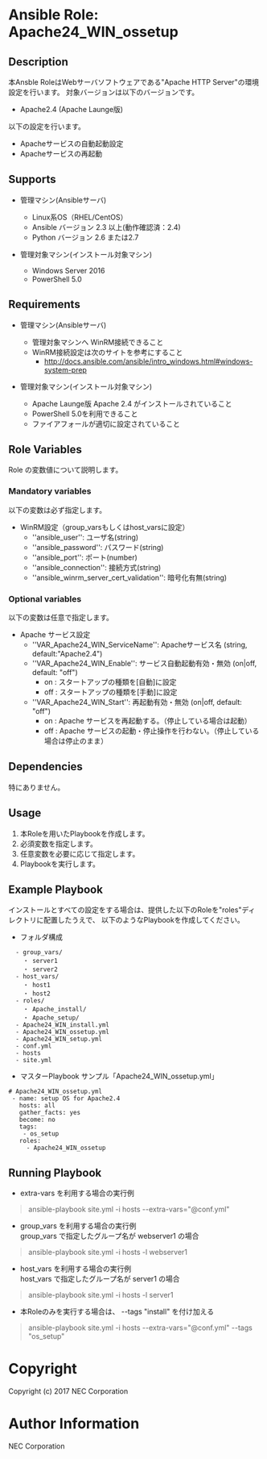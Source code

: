 ﻿# Ansible Role: Apache24_WIN\_ossetup

## Description
本Ansble RoleはWebサーバソフトウェアである"Apache HTTP Server"の環境設定を行います。
対象バージョンは以下のバージョンです。

- Apache2.4 (Apache Launge版)

以下の設定を行います。
- Apacheサービスの自動起動設定
- Apacheサービスの再起動

## Supports

- 管理マシン(Ansibleサーバ)
  * Linux系OS（RHEL/CentOS）
  * Ansible バージョン 2.3 以上(動作確認済：2.4)
  * Python バージョン 2.6 または2.7


- 管理対象マシン(インストール対象マシン)
  - Windows Server 2016
  - PowerShell 5.0

## Requirements

- 管理マシン(Ansibleサーバ)
  - 管理対象マシンへ	WinRM接続できること
  - WinRM接続設定は次のサイトを参考にすること
    - http://docs.ansible.com/ansible/intro_windows.html#windows-system-prep


- 管理対象マシン(インストール対象マシン)
  - Apache Launge版 Apache 2.4 がインストールされていること
  - PowerShell 5.0を利用できること
  - ファイアフォールが適切に設定されていること

## Role Variables

Role の変数値について説明します。

### Mandatory variables

以下の変数は必ず指定します。

- WinRM設定（group_varsもしくはhost_varsに設定）
  * ''ansible_user'': ユーザ名(string)
  * ''ansible_password'': パスワード(string)
  * ''ansible_port'': ポート(number)
  * ''ansible_connection'': 接続方式(string)
  * ''ansible_winrm_server_cert_validation'': 暗号化有無(string)

### Optional variables

以下の変数は任意で指定します。

- Apache サービス設定
  * ''VAR_Apache24_WIN_ServiceName'': Apacheサービス名 (string, default:"Apache2.4")
  * ''VAR_Apache24_WIN_Enable'': サービス自動起動有効・無効 (on|off, default: "off")
    + on : スタートアップの種類を[自動]に設定
    + off : スタートアップの種類を[手動]に設定
  * ''VAR_Apache24_WIN_Start'': 再起動有効・無効 (on|off, default: "off")
    + on : Apache サービスを再起動する。（停止している場合は起動）
    + off : Apache サービスの起動・停止操作を行わない。（停止している場合は停止のまま）


## Dependencies

特にありません。

## Usage

1. 本Roleを用いたPlaybookを作成します。
2. 必須変数を指定します。
3. 任意変数を必要に応じて指定します。
4. Playbookを実行します。


## Example Playbook

インストールとすべての設定をする場合は、提供した以下のRoleを"roles"ディレクトリに配置したうえで、
以下のようなPlaybookを作成してください。

- フォルダ構成
~~~
  - group_vars/
    ・ server1
    ・ server2
  - host_vars/
    ・ host1
    ・ host2
  - roles/
    ・ Apache_install/
    ・ Apache_setup/
  - Apache24_WIN_install.yml
  - Apache24_WIN_ossetup.yml
  - Apache24_WIN_setup.yml
  - conf.yml
  - hosts
  - site.yml
~~~

- マスターPlaybook サンプル「Apache24_WIN_ossetup.yml」
~~~
# Apache24_WIN_ossetup.yml
 - name: setup OS for Apache2.4
   hosts: all
   gather_facts: yes
   become: no
   tags:
    - os_setup
   roles:
     - Apache24_WIN_ossetup
~~~

## Running Playbook
- extra-vars を利用する場合の実行例
> ansible-playbook site.yml  -i hosts --extra-vars="@conf.yml"

- group_vars を利用する場合の実行例  
 group_vars で指定したグループ名が webserver1 の場合
> ansible-playbook site.yml  -i hosts -l webserver1

- host_vars を利用する場合の実行例  
host_vars で指定したグループ名が server1 の場合
> ansible-playbook site.yml  -i hosts -l server1

- 本Roleのみを実行する場合は、 --tags "install" を付け加える
> ansible-playbook site.yml  -i hosts --extra-vars="@conf.yml" --tags "os_setup"

# Copyright
Copyright (c) 2017 NEC Corporation

# Author Information
NEC Corporation
